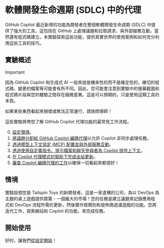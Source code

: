 # 軟體開發生命週期 (SDLC) 中的代理

GitHub Copilot 最近新增的功能為開發者在整個軟體開發生命週期 (SDLC) 中提供了強大的工具。這包括在 GitHub 上處理議題和拉取請求、與外部服務互動，當然還有程式碼建立。本實驗探索這些功能，提供真實世界的使用案例和如何充分利用這些工具的技巧。

## 實驗概述

> [!IMPORTANT]
> 因為 GitHub Copilot 和生成式 AI 一般來說是機率性的而不是確定性的，確切的程式碼、變更的檔案等可能會有所不同。因此，您可能會注意到實驗中的螢幕截圖和程式碼片段與您的體驗之間存在細微差異。這是可以預期的，只是使用這類工具的本質。
>
> 如果某些東西看起來損壞或無法正常運行，請詢問導師！

這些實驗將帶您了解 GitHub Copilot 代理功能的最常見工作流程。

0. [設定環境](./0-prereqs.zh-TW.md)。
1. [將議題分配給 GitHub Copilot 編碼代理](./1-copilot-coding-agent.zh-TW.md)以允許 Copilot 非同步處理任務。
2. [透過模型上下文協定 (MCP) 配置並與外部服務互動](./2-mcp.zh-TW.md)。
3. [透過使用自定義指令、提示檔案和聊天參與者為 Copilot 提供上下文](./3-custom-instructions.zh-TW.md)。
4. [在 Copilot 代理模式的幫助下完成全站更新](./4-copilot-agent-mode-vscode.zh-TW.md)。
5. [審查 Copilot 編碼代理的工作](./5-reviewing-coding-agent.zh-TW.md)以確保一切看起來都很好！

## 情境

實驗設想您是 Tailspin Toys 的新開發者，這是一家虛構的公司，為以 DevOps 為主題的桌上遊戲提供眾籌 - 一個龐大的市場！您的任務是建立議題來記錄應用程式和 DevOps 流程所需的更新，然後實作按類別和發佈商過濾遊戲的功能。您將迭代工作，探索網站和 Copilot 的功能，來完成任務。

## 開始使用

好的，讓我們[從設定開始][prereqs]！

[prereqs]: ./0-prereqs.zh-TW.md
